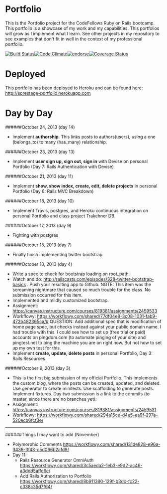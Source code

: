 Portfolio
=========
This is the Portfolio project for the CodeFellows Ruby on Rails bootcamp.  This portfolio
is a showcase of my work and my capabilities.  This portfolios will grow as I implement
what I learn.  See other projects in my repository to see examples that don't fit in well
in the context of my professional portfolio.

[![Build Status](https://travis-ci.org/sprestage/Portfolio.png?branch=master)](https://travis-ci.org/sprestage/Portfolio)[![Code Climate](https://codeclimate.com/github/sprestage/Portfolio.png)](https://codeclimate.com/github/sprestage/Portfolio)[![endorse](https://api.coderwall.com/sprestage/endorsecount.png)](https://coderwall.com/sprestage)[![Coverage Status](https://coveralls.io/repos/sprestage/Portfolio/badge.png)](https://coveralls.io/r/sprestage/Portfolio)

Deployed
========
This portfolio has been deployed to Heroku and can be found here: http://sprestage-portfolio.herokuapp.com


Day by Day
=======

######October 24, 2013 (day 14)
- Implement <b>authorship</b>.  This links posts to authors(users), using a one (belongs_to) to many (has_many) relationship.

######October 23, 2013 (day 13)
- Implement <b>user sign up, sign out, sign in</b> with Devise on personal Portfolio (Day 7: Rails Authentication with Devise)

######October 21, 2013 (day 11)
- Implement <b>show, show index, create, edit, delete projects</b> in personal Portfolio (Day 6: Rails MVC Breakdown)

######October 18, 2013 (day 10)
- Implement Travis, postgres, and Heroku continuous integration on personal Portfolio and class project Trakehner DB.

######October 17, 2013 (day 9)
- Fighting with postgres

######October 15, 2013 (day 7)
- Finally finish implementing twitter bootstrap

######October 10, 2013 (day 4)
- Write a spec to check for bootstrap loading on root_path.
- Watch and do: http://railscasts.com/episodes/328-twitter-bootstrap-basics . Push your resulting app to Github.
NOTE: This item was the screaming nightmare that caused so much trouble for the class.  No submission occurred for this item.
- Implemented and mildly customized bootstrap.
- Assignment: https://canvas.instructure.com/courses/819381/assignments/2459533
- Workflowy: https://workflowy.com/shared/77df04e8-3c08-1031-fab9-472b482365ca/#
QUESTION: Add additional spec that is modification of home page spec, but checks instead against your public domain name.  I had trouble with this.  I could see how to set up
(free trial or paid) accounts on pingdom.com (to automate pinging of your site) and
pingtest.net to ping the machine you are on right now.  But not how to set up my own
test for this.
- Implement <b>create, update, delete posts</b> in personal Portfolio, Day 3: Rails Resources


######October 9, 2013 (day 3)
- This is the first big submission of my official Portfolio.  This implements the custom blog, where the posts can be created, updated, and deleted.  Use generator to create minitests.  Use scaffolding to generate posts.  Implement fixtures.  Day two submission
is a link to the commits (to master, since there are no branches yet):
- Assignment: https://canvas.instructure.com/courses/819381/assignments/2459531
- Workflowy: https://workflowy.com/shared/294a15ce-d4e5-ea9f-297a-520ecb6fcf3e/

---
######Things I may want to add (November)
  * Polymorphic Comments https://workflowy.com/shared/131de828-e96a-3436-3f43-c5d066b2afd9/
* Day 11:
  * Rails Resource Generator OmniAuth https://workflowy.com/shared/3c5aeda2-1eb3-e9d2-ac46-a3ddd5affc6c/
  * Add Rails Authorization to Portfolio https://workflowy.com/shared/8b911380-129f-b3dc-fc22-c338c35d7f64/

